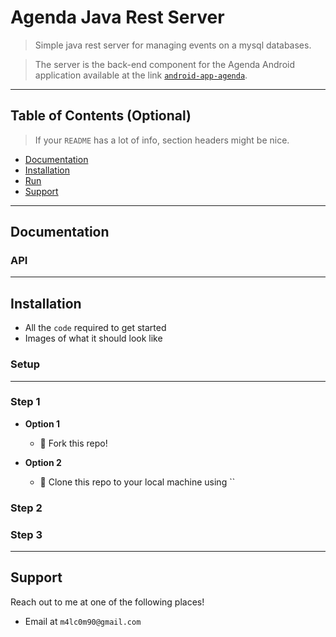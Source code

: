 
# Agenda Java Rest Server


> Simple java rest server for managing events on a mysql databases. 

>The server is the back-end component for the Agenda Android application available at the link <a href="http://github.com/m4lc0m/android-app-agenda" target="_blank">`android-app-agenda`</a>.

---

## Table of Contents (Optional)

> If your `README` has a lot of info, section headers might be nice.

- [Documentation](#Documentation)
- [Installation](#installation)
- [Run](#run)
- [Support](#support)

---
## Documentation

### API

---
## Installation

- All the `code` required to get started
- Images of what it should look like

### Setup

---

### Step 1

- **Option 1**
    - 🍴 Fork this repo!

- **Option 2**
    - 👯 Clone this repo to your local machine using ``

### Step 2


### Step 3

---

## Support

Reach out to me at one of the following places!

- Email at `m4lc0m90@gmail.com`</a>

